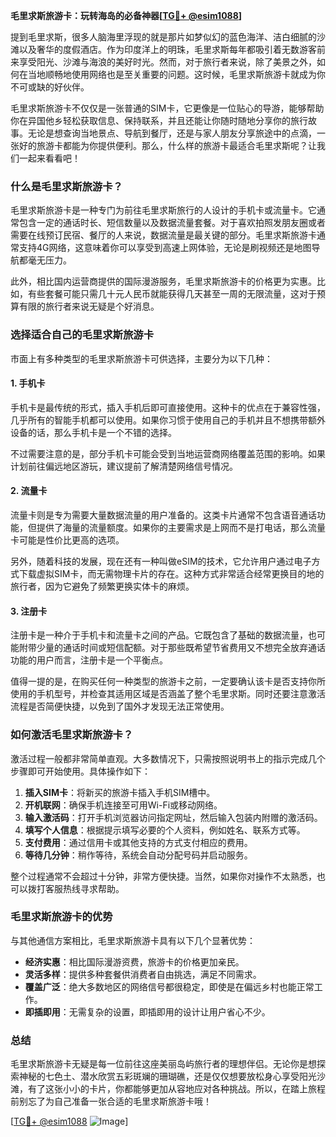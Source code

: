 **毛里求斯旅游卡：玩转海岛的必备神器[[TG💪+ @esim1088](https://t.me/s/esim1088)]**

提到毛里求斯，很多人脑海里浮现的就是那片如梦似幻的蓝色海洋、洁白细腻的沙滩以及奢华的度假酒店。作为印度洋上的明珠，毛里求斯每年都吸引着无数游客前来享受阳光、沙滩与海浪的美好时光。然而，对于旅行者来说，除了美景之外，如何在当地顺畅地使用网络也是至关重要的问题。这时候，毛里求斯旅游卡就成为你不可或缺的好伙伴。

毛里求斯旅游卡不仅仅是一张普通的SIM卡，它更像是一位贴心的导游，能够帮助你在异国他乡轻松获取信息、保持联系，并且还能让你随时随地分享你的旅行故事。无论是想查询当地景点、导航到餐厅，还是与家人朋友分享旅途中的点滴，一张好的旅游卡都能为你提供便利。那么，什么样的旅游卡最适合毛里求斯呢？让我们一起来看看吧！

### **什么是毛里求斯旅游卡？**

毛里求斯旅游卡是一种专门为前往毛里求斯旅行的人设计的手机卡或流量卡。它通常包含一定的通话时长、短信数量以及数据流量套餐。对于喜欢拍照发朋友圈或者需要在线预订民宿、餐厅的人来说，数据流量是最关键的部分。毛里求斯旅游卡通常支持4G网络，这意味着你可以享受到高速上网体验，无论是刷视频还是地图导航都毫无压力。

此外，相比国内运营商提供的国际漫游服务，毛里求斯旅游卡的价格更为实惠。比如，有些套餐可能只需几十元人民币就能获得几天甚至一周的无限流量，这对于预算有限的旅行者来说无疑是个好消息。

### **选择适合自己的毛里求斯旅游卡**

市面上有多种类型的毛里求斯旅游卡可供选择，主要分为以下几种：

#### **1. 手机卡**
手机卡是最传统的形式，插入手机后即可直接使用。这种卡的优点在于兼容性强，几乎所有的智能手机都可以使用。如果你习惯于使用自己的手机并且不想携带额外设备的话，那么手机卡是一个不错的选择。

不过需要注意的是，部分手机卡可能会受到当地运营商网络覆盖范围的影响。如果计划前往偏远地区游玩，建议提前了解清楚网络信号情况。

#### **2. 流量卡**
流量卡则是专为需要大量数据流量的用户准备的。这类卡片通常不包含语音通话功能，但提供了海量的流量额度。如果你的主要需求是上网而不是打电话，那么流量卡可能是性价比更高的选项。

另外，随着科技的发展，现在还有一种叫做eSIM的技术，它允许用户通过电子方式下载虚拟SIM卡，而无需物理卡片的存在。这种方式非常适合经常更换目的地的旅行者，因为它避免了频繁更换实体卡的麻烦。

#### **3. 注册卡**
注册卡是一种介于手机卡和流量卡之间的产品。它既包含了基础的数据流量，也可能附带少量的通话时间或短信配额。对于那些既希望节省费用又不想完全放弃通话功能的用户而言，注册卡是一个平衡点。

值得一提的是，在购买任何一种类型的旅游卡之前，一定要确认该卡是否支持你所使用的手机型号，并检查其适用区域是否涵盖了整个毛里求斯。同时还要注意激活流程是否简便快捷，以免到了国外才发现无法正常使用。

### **如何激活毛里求斯旅游卡？**

激活过程一般都非常简单直观。大多数情况下，只需按照说明书上的指示完成几个步骤即可开始使用。具体操作如下：

1. **插入SIM卡**：将新买的旅游卡插入手机SIM槽中。
2. **开机联网**：确保手机连接至可用Wi-Fi或移动网络。
3. **输入激活码**：打开手机浏览器访问指定网址，然后输入包装内附赠的激活码。
4. **填写个人信息**：根据提示填写必要的个人资料，例如姓名、联系方式等。
5. **支付费用**：通过信用卡或其他支持的方式支付相应的费用。
6. **等待几分钟**：稍作等待，系统会自动分配号码并启动服务。

整个过程通常不会超过十分钟，非常方便快捷。当然，如果你对操作不太熟悉，也可以拨打客服热线寻求帮助。

### **毛里求斯旅游卡的优势**

与其他通信方案相比，毛里求斯旅游卡具有以下几个显著优势：

- **经济实惠**：相比国际漫游资费，旅游卡的价格更加亲民。
- **灵活多样**：提供多种套餐供消费者自由挑选，满足不同需求。
- **覆盖广泛**：绝大多数地区的网络信号都很稳定，即使是在偏远乡村也能正常工作。
- **即插即用**：无需复杂的设置，即插即用的设计让用户省心不少。

### **总结**

毛里求斯旅游卡无疑是每一位前往这座美丽岛屿旅行者的理想伴侣。无论你是想探索神秘的七色土、潜水欣赏五彩斑斓的珊瑚礁，还是仅仅想要放松身心享受阳光沙滩，有了这张小小的卡片，你都能够更加从容地应对各种挑战。所以，在踏上旅程前别忘了为自己准备一张合适的毛里求斯旅游卡哦！

[[TG💪+ @esim1088](https://t.me/s/esim1088) ![Image](https://i.postimg.cc/4NQfJmqS/Snipaste-2025-05-13-00-14-12.png)]